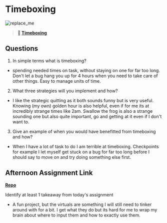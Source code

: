 # Timeboxing

![replace_me](https://codeworks.blob.core.windows.net/public/assets/img/illustrations/placeholder.svg)
> **📖 [Timeboxing](https://codeworksacademy.com/fs-student-guide/resources/wk5/03-Timeboxing)**

## Questions

1. In simple terms what is timeboxing?

- spending needed times on task, without staying on one for far too long. Don't let a bug hang you up for 4 hours when you need to take care of other things. Easy to manage units of time.

2. What three strategies will you implement and how?

- I like the strategic quitting as it both sounds funny but is very useful. Knowing (my own) golden hour is also helpful, even if for me its at incredibly strange times like 2am. Swallow the frog is also a strange sounding one but also quite important, go and getting at it even if I don't want to.


3. Give an example of when you would have benefitted from timeboxing and how? 

- When I have a lot of task to do I am terrible at timeboxing. Checkpoints for example I let myself get stuck on a bug for far too long before I should say to move on and try doing something else first.

## Afternoon Assignment Link

**[Repo](https://github.com/HawkesJ02/planets)**

Identify at least 1 takeaway from today's assignment

- A fun project, but the virtuals are something I will still need to tinker around with for a bit. I get what they do but its hard for me to wrap my brain about where to input them and how to exactly use them.
